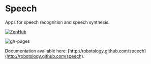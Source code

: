 Speech
======

Apps for speech recognition and speech synthesis.

[![ZenHub](https://img.shields.io/badge/Shipping_faster_with-ZenHub-435198.svg)](https://zenhub.com)

![gh-pages](https://github.com/robotology/speech/workflows/GitHub%20Pages/badge.svg)

Documentation available here: [http://robotology.github.com/speech](http://robotology.github.com/speech).
